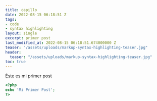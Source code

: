 ```yaml
---
title: capillo
date: 2022-08-15 06:18:51 Z
tags:
- code
- syntax highlighting
layout: single
excerpt: primer post
last_modified_at: 2022-08-15 06:18:51.674000000 Z
teaser: "/assets/uploads/markup-syntax-highlighting-teaser.jpg"
header:
  teaser: "/assets/uploads/markup-syntax-highlighting-teaser.jpg"
toc: true
---
```


Éste es mi primer post

```php
<?php
echo 'Mi Primer Post';
?>
```